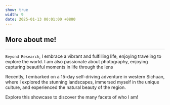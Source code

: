 ```yaml
---
show: true
width: 9
date: 2025-01-13 00:01:00 +0800
---
```


<div class="p-4">
    <h2>More about me!</h2>
    <hr />
    <p>
        <code>Beyond Research</code>, I embrace a vibrant and fulfilling life, enjoying traveling to explore the world. I am also passionate about photography, enjoying capturing beautiful moments in life through the lens
    </p>
    <p>
        Recently, I embarked on a 15-day self-driving adventure in western Sichuan, where I explored the stunning landscapes, immersed myself in the unique culture, and experienced the natural beauty of the region.
    </p>
    <p>
        Explore this showcase to discover the many facets of who I am!
    </p>
</div>
